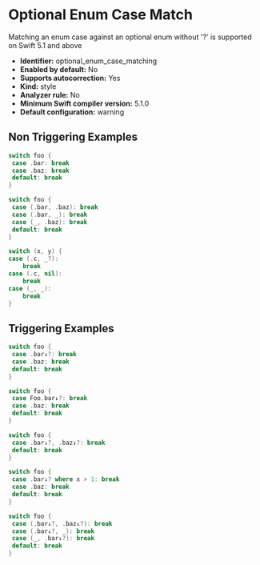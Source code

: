 # Optional Enum Case Match

Matching an enum case against an optional enum without '?' is supported on Swift 5.1 and above

* **Identifier:** optional_enum_case_matching
* **Enabled by default:** No
* **Supports autocorrection:** Yes
* **Kind:** style
* **Analyzer rule:** No
* **Minimum Swift compiler version:** 5.1.0
* **Default configuration:** warning

## Non Triggering Examples

```swift
switch foo {
 case .bar: break
 case .baz: break
 default: break
}
```

```swift
switch foo {
 case (.bar, .baz): break
 case (.bar, _): break
 case (_, .baz): break
 default: break
}
```

```swift
switch (x, y) {
case (.c, _?):
    break
case (.c, nil):
    break
case (_, _):
    break
}
```

## Triggering Examples

```swift
switch foo {
 case .bar↓?: break
 case .baz: break
 default: break
}
```

```swift
switch foo {
 case Foo.bar↓?: break
 case .baz: break
 default: break
}
```

```swift
switch foo {
 case .bar↓?, .baz↓?: break
 default: break
}
```

```swift
switch foo {
 case .bar↓? where x > 1: break
 case .baz: break
 default: break
}
```

```swift
switch foo {
 case (.bar↓?, .baz↓?): break
 case (.bar↓?, _): break
 case (_, .bar↓?): break
 default: break
}
```